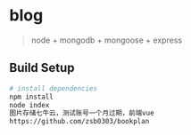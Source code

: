 # blog

    
>node + mongodb + mongoose + express


## Build Setup

``` bash
# install dependencies
npm install
node index
图片存储七牛云，测试账号一个月过期，前端vue
https://github.com/zsb0303/bookplan

